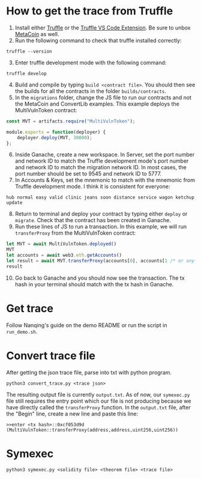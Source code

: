 # How to get the trace from Truffle
1. Install either [Truffle](https://trufflesuite.com/docs/truffle/how-to/install/) or the [Truffle VS Code Extension](https://trufflesuite.com/docs/vscode-ext/quickstart/). Be sure to unbox [MetaCoin](https://trufflesuite.com/docs/truffle/how-to/create-a-project/) as well.
2. Run the following command to check that truffle installed correctly:
```shell
truffle --version
```
3. Enter truffle development mode with the following command:
```shell
truffle develop
```
4. Build and compile by typing ```build <contract file>```. You should then see the builds for all the contracts in the folder ```builds/contracts```. 
5. In the ```migrations``` folder, change the JS file to run our contracts and not the MetaCoin and ConvertLib examples. This example deploys the MultiVulnToken contract:
```js
const MVT = artifacts.require("MultiVulnToken");

module.exports = function(deployer) {
    deployer.deploy(MVT, 30000);
};
```
6. Inside Ganache, create a new workspace. In Server, set the port number and network ID to match the Truffle development mode's port number and network ID to match the migration network ID. In most cases, the port number should be set to 9545 and network ID to 5777.
7. In Accounts & Keys, set the mnemonic to match with the mnemonic from Truffle development mode. I think it is consistent for everyone:
```
hub normal easy valid clinic jeans soon distance service wagon ketchup update
```
8. Return to terminal and deploy your contract by typing either ```deploy``` or ```migrate```. Check that the contract has been created in Ganache. 
9. Run these lines of JS to run a transaction. In this example, we will run ```transferProxy``` from the MultiVulnToken contract:
```js
let MVT = await MultiVulnToken.deployed()
MVT
let accounts = await web3.eth.getAccounts()
let result = await MVT.transferProxy(accounts[0], accounts[1 /* or any number 0-9*/], 10, 1)
result
```
10. Go back to Ganache and you should now see the transaction. The tx hash in your terminal should match with the tx hash in Ganache.
# Get trace
Follow Nanqing's guide on the demo README or run the script in ```run_demo.sh```.
# Convert trace file
After getting the json trace file, parse into txt with python program.
```shell
python3 convert_trace.py <trace json>
```
The resulting output file is currently ```output.txt```. As of now, our ```symexec.py``` file still requires the entry point which our file is not producing because we have directly called the ```transferProxy``` function. In the ```output.txt``` file, after the "Begin" line, create a new line and paste this line:
```
>>enter <tx hash>::0xcf053d9d (MultiVulnToken::transferProxy(address,address,uint256,uint256))
```
# Symexec
```shell
python3 symexec.py <solidity file> <theorem file> <trace file>
```
